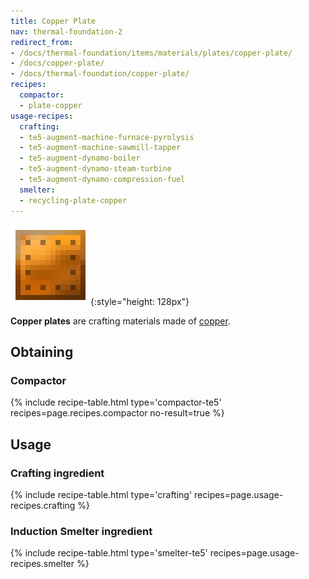 ```yaml
---
title: Copper Plate
nav: thermal-foundation-2
redirect_from:
- /docs/thermal-foundation/items/materials/plates/copper-plate/
- /docs/copper-plate/
- /docs/thermal-foundation/copper-plate/
recipes:
  compactor:
  - plate-copper
usage-recipes:
  crafting:
  - te5-augment-machine-furnace-pyrolysis
  - te5-augment-machine-sawmill-tapper
  - te5-augment-dynamo-boiler
  - te5-augment-dynamo-steam-turbine
  - te5-augment-dynamo-compression-fuel
  smelter:
  - recycling-plate-copper
---
```


![Copper plate](/assets/images/thermal-foundation-2/plate-copper.png){:style="height: 128px"}


**Copper plates** are crafting materials made of [copper](/docs/thermal-foundation-2/copper-ingot/).


Obtaining
---------

### Compactor
{% include recipe-table.html type='compactor-te5' recipes=page.recipes.compactor no-result=true %}


Usage
-----

### Crafting ingredient
{% include recipe-table.html type='crafting' recipes=page.usage-recipes.crafting %}

### Induction Smelter ingredient
{% include recipe-table.html type='smelter-te5' recipes=page.usage-recipes.smelter %}
